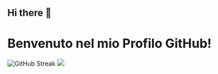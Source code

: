 ## Hi there 👋
# Benvenuto nel mio Profilo GitHub!
![GitHub Streak](https://github-readme-streak-stats.herokuapp.com/?user=ir3n311)
![](https://profile-counter.glitch.me/ir3n311/count.svg)






<!--
**ir3n311/ir3n311** is a ✨ _special_ ✨ repository because its `README.md` (this file) appears on your GitHub profile.

Here are some ideas to get you started:

- 🔭 I’m currently working on ...
- 🌱 I’m currently learning ...
- 👯 I’m looking to collaborate on ...
- 🤔 I’m looking for help with ...
- 💬 Ask me about ...
- 📫 How to reach me: ...
- 😄 Pronouns: ...
- ⚡ Fun fact: ...
-->
